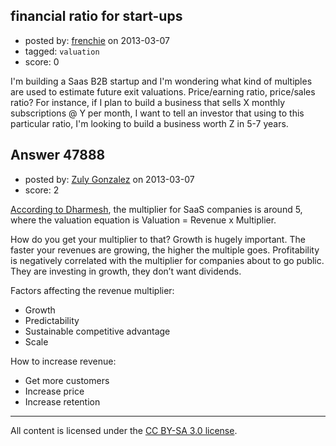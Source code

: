 ## financial ratio for start-ups

- posted by: [frenchie](https://stackexchange.com/users/-1/15155-frenchie) on 2013-03-07
- tagged: `valuation`
- score: 0

I'm building a Saas B2B startup and I'm wondering what kind of multiples are used to estimate future exit valuations. Price/earning ratio, price/sales ratio? For instance, if I plan to build a business that sells X monthly subscriptions @ Y per month, I want to tell an investor that using to this particular ratio, I'm looking to build a business worth Z in 5-7 years.


## Answer 47888

- posted by: [Zuly Gonzalez](https://stackexchange.com/users/-1/2692-zuly-gonzalez) on 2013-03-07
- score: 2

<p><a href="http://businessofsoftware.org/2012/10/dharmesh-shah-valuation-competition-porters-five-forces-and-culture/" rel="nofollow">According to Dharmesh</a>, the multiplier for SaaS companies is around 5, where the valuation equation is Valuation = Revenue x Multiplier.</p>

<p>How do you get your multiplier to that? Growth is hugely important. The faster your revenues are growing, the higher the multiple goes. Profitability is negatively correlated with the multiplier for companies about to go public. They are investing in growth, they don’t want dividends.</p>

<p>Factors affecting the revenue multiplier:</p>

<ul>
<li>Growth</li>
<li>Predictability</li>
<li>Sustainable competitive advantage</li>
<li>Scale</li>
</ul>

<p>How to increase revenue:</p>

<ul>
<li>Get more customers</li>
<li>Increase price</li>
<li>Increase retention</li>
</ul>




---

All content is licensed under the [CC BY-SA 3.0 license](https://creativecommons.org/licenses/by-sa/3.0/).
